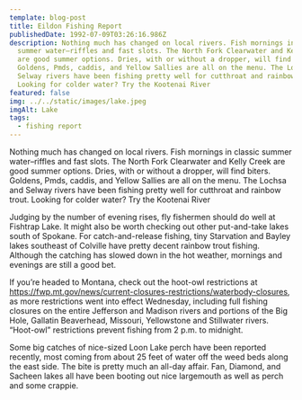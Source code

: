 ```yaml
---
template: blog-post
title: Eildon Fishing Report
publishedDate: 1992-07-09T03:26:16.986Z
description: Nothing much has changed on local rivers. Fish mornings in classic
  summer water–riffles and fast slots. The North Fork Clearwater and Kelly Creek
  are good summer options. Dries, with or without a dropper, will find biters.
  Goldens, Pmds, caddis, and Yellow Sallies are all on the menu. The Lochsa and
  Selway rivers have been fishing pretty well for cutthroat and rainbow trout.
  Looking for colder water? Try the Kootenai River
featured: false
img: ../../static/images/lake.jpeg
imgAlt: Lake
tags:
  - fishing report
---
```

Nothing much has changed on local rivers. Fish mornings in classic summer water–riffles and fast slots. The North Fork Clearwater and Kelly Creek are good summer options. Dries, with or without a dropper, will find biters. Goldens, Pmds, caddis, and Yellow Sallies are all on the menu. The Lochsa and Selway rivers have been fishing pretty well for cutthroat and rainbow trout. Looking for colder water? Try the Kootenai River

Judging by the number of evening rises, fly fishermen should do well at Fishtrap Lake. It might also be worth checking out other put-and-take lakes south of Spokane. For catch-and-release fishing, tiny Starvation and Bayley lakes southeast of Colville have pretty decent rainbow trout fishing. Although the catching has slowed down in the hot weather, mornings and evenings are still a good bet.

If you’re headed to Montana, check out the hoot-owl restrictions at https://fwp.mt.gov/news/current-closures-restrictions/waterbody-closures, as more restrictions went into effect Wednesday, including full fishing closures on the entire Jefferson and Madison rivers and portions of the Big Hole, Gallatin Beaverhead, Missouri, Yellowstone and Stillwater rivers. “Hoot-owl” restrictions prevent fishing from 2 p.m. to midnight.

Some big catches of nice-sized Loon Lake perch have been reported recently, most coming from about 25 feet of water off the weed beds along the east side. The bite is pretty much an all-day affair. Fan, Diamond, and Sacheen lakes all have been booting out nice largemouth as well as perch and some crappie.